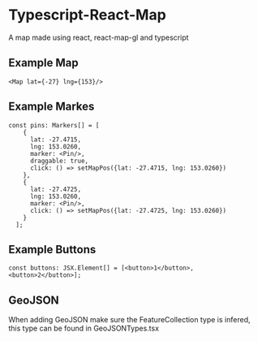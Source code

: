 # Typescript-React-Map
A map made using react, react-map-gl and typescript

## Example Map
```
<Map lat={-27} lng={153}/>
```

## Example Markes
```
const pins: Markers[] = [
    {
      lat: -27.4715,
      lng: 153.0260,
      marker: <Pin/>,
      draggable: true,
      click: () => setMapPos({lat: -27.4715, lng: 153.0260})
    },
    {
      lat: -27.4725,
      lng: 153.0260,
      marker: <Pin/>,
      click: () => setMapPos({lat: -27.4725, lng: 153.0260})
    }
  ];
```

## Example Buttons
```
const buttons: JSX.Element[] = [<button>1</button>, <button>2</button>];
```

## GeoJSON
When adding GeoJSON make sure the FeatureCollection type is infered, this type can be found in GeoJSONTypes.tsx
